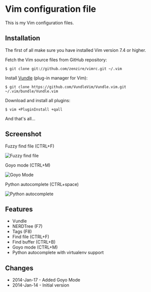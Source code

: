 Vim configuration file
======================

This is my Vim configuration files. 


Installation
------------

The first of all make sure you have installed Vim version 7.4 or higher.

Fetch the Vim source files from GitHub repository:

``
$ git clone git://github.com/zenzire/vimrc.git ~/.vim
``

Install [Vundle](https://github.com/VundleVim/Vundle.vim) (plug-in manager for Vim):

``
$ git clone https://github.com/VundleVim/Vundle.vim.git ~/.vim/bundle/Vundle.vim
``

Download and install all plugins:

``
$ vim +PluginInstall +qall
``

And that's all... 

Screenshot
----------

Fuzzy find file (CTRL+F)

![Fuzzy find file](https://raw.github.com/zenzire/vimrc/master/screenshot_findfile.png)

Goyo mode (CTRL+M)

![Goyo Mode](https://raw.github.com/zenzire/vimrc/master/screenshot_goyomode.png)

Python autocomplete (CTRL+space)

![Python autocomplete](https://raw.github.com/zenzire/vimrc/master/screenshot_python.png)

Features
--------

* Vundle
* NERDTree (F7)
* Tags (F8)
* Find file (CTRL+F)
* Find buffer (CTRL+B) 
* Goyo mode (CTRL+M)
* Python autocomplete with virtualenv support


Changes
-------

* 2014-Jan-17 - Added Goyo Mode
* 2014-Jan-14 - Initial version
